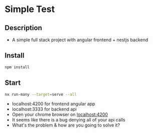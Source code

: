 # Simple Test

## Description

* A simple full stack project with angular frontend + nestjs backend

## Install

```bash
npm install
```

## Start

```bash
nx run-many --target=serve --all
```

* localhost:4200 for frontend angular app
* localhost:3333 for backend api
* Open your chrome browser on [localhost:4200](http://localhost:4200)
* It seems like there is a bug denying all of your api calls
* What's the problem & how are you going to solve it?

